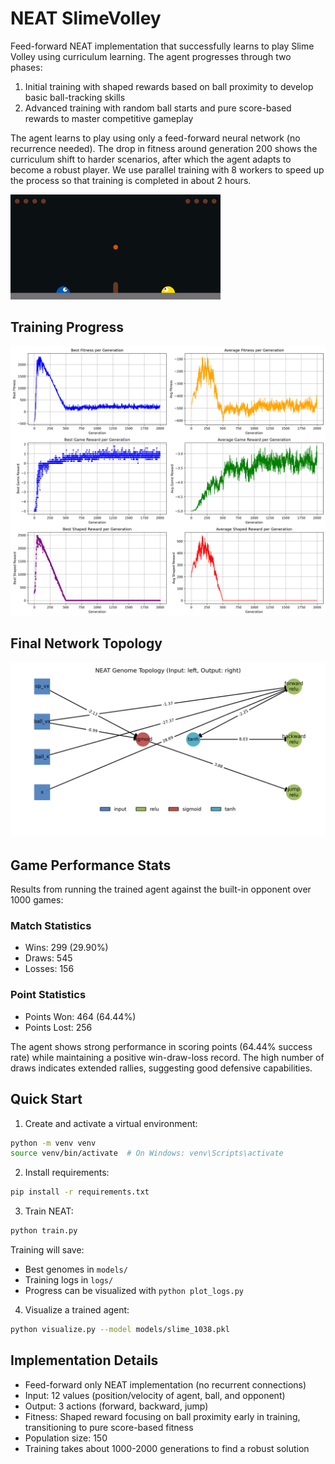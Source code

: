 # NEAT SlimeVolley

Feed-forward NEAT implementation that successfully learns to play Slime Volley using curriculum learning. The agent progresses through two phases:

1. Initial training with shaped rewards based on ball proximity to develop basic ball-tracking skills
2. Advanced training with random ball starts and pure score-based rewards to master competitive gameplay

The agent learns to play using only a feed-forward neural network (no recurrence needed). The drop in fitness around generation 200 shows the curriculum shift to harder scenarios, after which the agent adapts to become a robust player.
We use parallel training with 8 workers to speed up the process so that training is completed in about 2 hours.

![Gameplay](results/slime_1308_play.gif)

## Training Progress

![Training Progress](results/logs.png)

## Final Network Topology

![Network Topology](results/slime_1038_topology.png)

## Game Performance Stats

Results from running the trained agent against the built-in opponent over 1000 games:

### Match Statistics

- Wins: 299 (29.90%)
- Draws: 545
- Losses: 156

### Point Statistics

- Points Won: 464 (64.44%)
- Points Lost: 256

The agent shows strong performance in scoring points (64.44% success rate) while maintaining a positive win-draw-loss record. The high number of draws indicates extended rallies, suggesting good defensive capabilities.

## Quick Start

1. Create and activate a virtual environment:

```bash
python -m venv venv
source venv/bin/activate  # On Windows: venv\Scripts\activate
```

2. Install requirements:

```bash
pip install -r requirements.txt
```

3. Train NEAT:

```bash
python train.py
```

Training will save:

- Best genomes in `models/`
- Training logs in `logs/`
- Progress can be visualized with `python plot_logs.py`

4. Visualize a trained agent:

```bash
python visualize.py --model models/slime_1038.pkl
```

## Implementation Details

- Feed-forward only NEAT implementation (no recurrent connections)
- Input: 12 values (position/velocity of agent, ball, and opponent)
- Output: 3 actions (forward, backward, jump)
- Fitness: Shaped reward focusing on ball proximity early in training, transitioning to pure score-based fitness
- Population size: 150
- Training takes about 1000-2000 generations to find a robust solution
